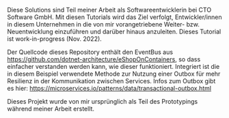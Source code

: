 Diese Solutions sind Teil meiner Arbeit als Softwareentwicklerin bei CTO Software GmbH. Mit diesen Tutorials wird das Ziel verfolgt, Entwickler/innen in diesem Unternehmen in die von mir vorangetriebene Weiter- bzw. Neuentwicklung einzuführen und darüber hinaus anzuleiten. Dieses Tutorial ist work-in-progress (Nov. 2022).

Der Quellcode dieses Repository enthält den EventBus aus https://github.com/dotnet-architecture/eShopOnContainers, so dass einfacher verstanden werden kann, wie dieser funktioniert. Integriert ist die in diesem Beispiel verwendete Methode zur Nutzung einer Outbox für mehr Resilienz in der Kommunikation zwischen Services. Infos zum Outbox gibt es hier: https://microservices.io/patterns/data/transactional-outbox.html 

Dieses Projekt wurde von mir ursprünglich als Teil des Prototypings während meiner Arbeit erstellt.
